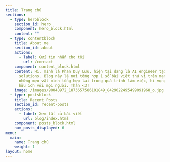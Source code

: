 ```yaml
---
title: Trang chủ
sections:
  - type: heroblock
    section_id: hero
    component: hero_block.html
    content: ""
  - type: contentblock
    title: About me
    section_id: about
    actions:
      - label: Gửi tin nhắn cho tôi
        url: /contact
    component: content_block.html
    content: Hi, mình là Phan Duy Lưu, hiện tại đang là AI engineer tại TMA
      solutions. Blog này là nơi tổng hợp 1 số bài viết thú vị trên mạng và
      những mẹo vặt mình tổng hợp lại trong quá trình làm việc, hi vọng có thể
      hữu ích với mọi người. Thân <3!
    image: /images/90048972_1873657586101849_8429022495499091968_o.jpg
  - type: postsblock
    title: Recent Posts
    section_id: recent-posts
    actions:
      - label: Xem tất cả bài viết
        url: blog/index.html
    component: posts_block.html
    num_posts_displayed: 6
menu:
  main:
    name: Trang chủ
    weight: 1
layout: home
---
```

